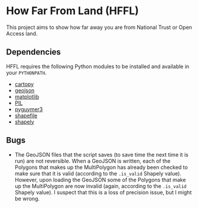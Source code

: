 # How Far From Land (HFFL)

This project aims to show how far away you are from National Trust or Open Access land.

## Dependencies

HFFL requires the following Python modules to be installed and available in your `PYTHONPATH`.

* [cartopy](https://pypi.org/project/Cartopy)
* [geojson](https://pypi.org/project/geojson)
* [matplotlib](https://pypi.org/project/matplotlib)
* [PIL](https://pypi.org/project/Pillow)
* [pyguymer3](https://github.com/Guymer/PyGuymer3)
* [shapefile](https://pypi.org/project/pyshp)
* [shapely](https://pypi.org/project/Shapely)

## Bugs

* The GeoJSON files that the script saves (to save time the next time it is run) are not reversible. When a GeoJSON is written, each of the Polygons that makes up the MultiPolygon has already been checked to make sure that it is valid (according to the `.is_valid` Shapely value). However, upon loading the GeoJSON some of the Polygons that make up the MultiPolygon are now invalid (again, according to the `.is_valid` Shapely value). I suspect that this is a loss of precision issue, but I might be wrong.
